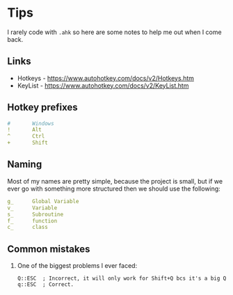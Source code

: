 # Tips

I rarely code with `.ahk` so here are some notes to help me out when I come back.

## Links

* Hotkeys - <https://www.autohotkey.com/docs/v2/Hotkeys.htm>
* KeyList - <https://www.autohotkey.com/docs/v2/KeyList.htm>

## Hotkey prefixes

```yaml
#       Windows
!       Alt
^       Ctrl
+       Shift
```

## Naming

Most of my names are pretty simple, because the project is small, but if we ever go with something more structured then we should use the following:

```yaml
g_      Global Variable
v_      Variable
s_      Subroutine
f_      function
c_      class
```

## Common mistakes

1. One of the biggest problems I ever faced:

    ```ahk
    Q::ESC  ; Incorrect, it will only work for Shift+Q bcs it's a big Q
    q::ESC  ; Correct.
    ```
